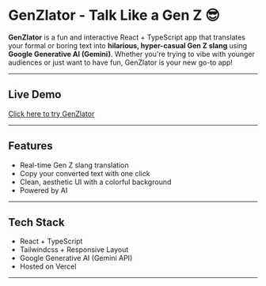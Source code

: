# GenZlator - Talk Like a Gen Z 😎

**GenZlator** is a fun and interactive React + TypeScript app that translates your formal or boring text into **hilarious, hyper-casual Gen Z slang** using **Google Generative AI (Gemini)**. Whether you're trying to vibe with younger audiences or just want to have fun, GenZlator is your new go-to app! 

---

## Live Demo

[Click here to try GenZlator](https://genzlator-app.vercel.app/)

---

## Features

- Real-time Gen Z slang translation
- Copy your converted text with one click
- Clean, aesthetic UI with a colorful background
- Powered by AI

---

## Tech Stack

- React + TypeScript 
- Tailwindcss + Responsive Layout
- Google Generative AI (Gemini API)
- Hosted on Vercel


---

